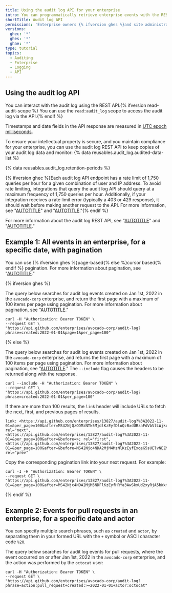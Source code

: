 ```yaml
---
title: Using the audit log API for your enterprise
intro: You can programmatically retrieve enterprise events with the REST API.
shortTitle: Audit log API
permissions: 'Enterprise owners {% ifversion ghes %}and site administrators {% endif %}can use the audit log API.'
versions:
  ghec: '*'
  ghes: '*'
  ghae: '*'
type: tutorial
topics:
  - Auditing
  - Enterprise
  - Logging
  - API
---
```


## Using the audit log API

You can interact with the audit log using the REST API.{% ifversion read-audit-scope %} You can use the `read:audit_log` scope to access the audit log via the API.{% endif %}

Timestamps and date fields in the API response are measured in [UTC epoch milliseconds](https://en.wikipedia.org/wiki/Unix_time).

To ensure your intellectual property is secure, and you maintain compliance for your enterprise, you can use the audit log REST API to keep copies of your audit log data and monitor:
{% data reusables.audit_log.audited-data-list %}

{% data reusables.audit_log.retention-periods %}

{% ifversion ghec %}Each audit log API endpoint has a rate limit of 1,750 queries per hour for a given combination of user and IP address. To avoid rate limiting, integrations that query the audit log API should query at a maximum frequency of 1,750 queries per hour. Additionally, if your integration receives a rate limit error (typically a 403 or 429 response), it should wait before making another request to the API. For more information, see "[AUTOTITLE](/rest/overview/rate-limits-for-the-rest-api)" and "[AUTOTITLE](/rest/guides/best-practices-for-integrators)."{% endif %}

For more information about the audit log REST API, see "[AUTOTITLE](/rest/enterprise-admin#audit-log)" and "[AUTOTITLE](/rest/orgs#get-the-audit-log-for-an-organization)."

## Example 1: All events in an enterprise, for a specific date, with pagination

You can use {% ifversion ghes %}page-based{% else %}cursor based{% endif %} pagination. For more information about pagination, see "[AUTOTITLE](/rest/guides/using-pagination-in-the-rest-api)."

{% ifversion ghes %}

The query below searches for audit log events created on Jan 1st, 2022 in the `avocado-corp` enterprise, and return the first page with a maximum of 100 items per page using pagination. For more information about pagination, see "[AUTOTITLE](/rest/guides/using-pagination-in-the-rest-api)."

```shell
curl -H "Authorization: Bearer TOKEN" \
--request GET \
"https://api.github.com/enterprises/avocado-corp/audit-log?phrase=created:2022-01-01&page=1&per_page=100"
```

{% else %}

The query below searches for audit log events created on Jan 1st, 2022 in the `avocado-corp` enterprise, and returns the first page with a maximum of 100 items per page using pagination. For more information about pagination, see "[AUTOTITLE](/rest/guides/using-pagination-in-the-rest-api)." The `--include` flag causes the headers to be returned along with the response.

```shell
curl --include -H "Authorization: Bearer TOKEN" \
--request GET \
"https://api.github.com/enterprises/avocado-corp/audit-log?phrase=created:2022-01-01&per_page=100"
```

If there are more than 100 results, the `link` header will include URLs to fetch the next, first, and previous pages of results.

```text
link: <https://api.github.com/enterprises/13827/audit-log?%3A2022-11-01=&per_page=100&after=MS42NjQzODMzNTk5MjdlKzEyfDloQzBxdURzaFdVbVlLWjkxRU9mNXc%3D&before=>; rel="next",
<https://api.github.com/enterprises/13827/audit-log?%3A2022-11-01=&per_page=100&after=&before=>; rel="first",
<https://api.github.com/enterprises/13827/audit-log?%3A2022-11-01=&per_page=100&after=&before=MS42Njc4NDA2MjM4MzNlKzEyfExqeG5sUElvNEZMbG1XZHA5akdKTVE%3D>; rel="prev"
```

Copy the corresponding pagination link into your next request. For example:

```shell
curl -I -H "Authorization: Bearer TOKEN" \
--request GET \
"https://api.github.com/enterprises/13827/audit-log?%3A2022-11-01=&per_page=100&after=MS42Njc4NDA2MjM5NDFlKzEyfHRYa3AwSkxUd2xyRjA5bWxfOS1RbFE%3D&before="
```

{% endif %}

## Example 2: Events for pull requests in an enterprise, for a specific date and actor

You can specify multiple search phrases, such as `created` and `actor`, by separating them in your formed URL with the `+` symbol or ASCII character code `%20`.

The query below searches for audit log events for pull requests, where the event occurred on or after Jan 1st, 2022 in the `avocado-corp` enterprise, and the action was performed by the `octocat` user:

```shell
curl -H "Authorization: Bearer TOKEN" \
--request GET \
"https://api.github.com/enterprises/avocado-corp/audit-log?phrase=action:pull_request+created:>=2022-01-01+actor:octocat"
```

